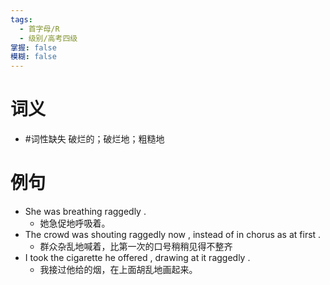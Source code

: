 ```yaml
---
tags:
  - 首字母/R
  - 级别/高考四级
掌握: false
模糊: false
---
```

# 词义
- #词性缺失 破烂的；破烂地；粗糙地
# 例句
- She was breathing raggedly .
	- 她急促地呼吸着。
- The crowd was shouting raggedly now , instead of in chorus as at first .
	- 群众杂乱地喊着，比第一次的口号稍稍见得不整齐
- I took the cigarette he offered , drawing at it raggedly .
	- 我接过他给的烟，在上面胡乱地画起来。
